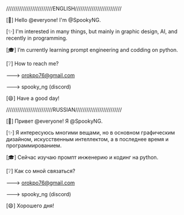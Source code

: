 /////////////////////////ENGLISH/////////////////////////

[👋] Hello @everyone! I'm @SpookyNG.

[✨] I'm interested in many things, but mainly in graphic design, AI, and recently in programming.

[🎓] I’m currently learning prompt engineering and codding on python.

[❔] How to reach me?

---> orokpo76@gmail.com

---> spooky_ng (discord)

[😄] Have a good day!

/////////////////////////RUSSIAN/////////////////////////


[👋] Привет @everyone! Я @SpookyNG.

[✨] Я интересуюсь многими вещами, но в основном графическим дизайном, искусственным интеллектом, а в последнее время и программированием.

[🎓] Сейчас изучаю промпт инженерию и кодинг на python.

[❔] Как со мной связаться?

---> orokpo76@gmail.com

---> spooky_ng (discord)

[😄] Хорошего дня!


<!---
SpookyNG/SpookyNG is a ✨ special ✨ repository because its `README.md` (this file) appears on your GitHub profile.
You can click the Preview link to take a look at your changes.
--->
